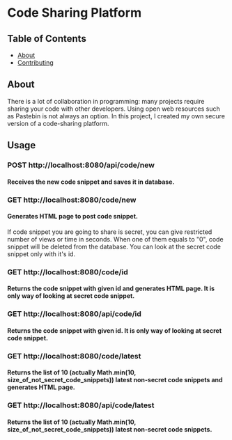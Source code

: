 # Code Sharing Platform

## Table of Contents

- [About](#about)
- [Contributing](../CONTRIBUTING.md)

## About <a name = "about"></a>

There is a lot of collaboration in programming: many projects require sharing your code with other developers. Using open web resources such as Pastebin is not always an option. In this project, I created my own secure version of a code-sharing platform.

## Usage <a name = "usage"></a>

### POST http://localhost:8080/api/code/new

<h4>Receives the new code snippet and saves it in database.</h4>

### GET http://localhost:8080/code/new

<h4>Generates HTML page to post code snippet.</h4>
If code snippet you are going to share is secret, you can give restricted number of views or time in seconds.
When one of them equals to "0", code snippet will be deleted from the database. 
You can look at the secret code snippet only with it's id.

### GET http://localhost:8080/code/id

<h4>Returns the code snippet with given id and generates HTML page. It is only way of looking at secret code snippet.</h4>

### GET http://localhost:8080/api/code/id

<h4>Returns the code snippet with given id. It is only way of looking at secret code snippet.</h4>

### GET http://localhost:8080/code/latest

<h4>Returns the list of 10 (actually Math.min(10, size_of_not_secret_code_snippets)) latest non-secret code snippets and generates HTML page.</h4>

### GET http://localhost:8080/api/code/latest

<h4>Returns the list of 10 (actually Math.min(10, size_of_not_secret_code_snippets)) latest non-secret code snippets.</h4>
